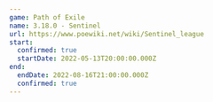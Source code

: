 ```yaml
---
game: Path of Exile
name: 3.18.0 - Sentinel
url: https://www.poewiki.net/wiki/Sentinel_league
start:
  confirmed: true
  startDate: 2022-05-13T20:00:00.000Z
end:
  endDate: 2022-08-16T21:00:00.000Z
  confirmed: true
---
```

